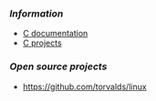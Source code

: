 ### *Information*
- [C documentation](https://devdocs.io/c/)
- [C projects](https://www.geeksforgeeks.org/c-projects/)
### *Open source projects*
- https://github.com/torvalds/linux
